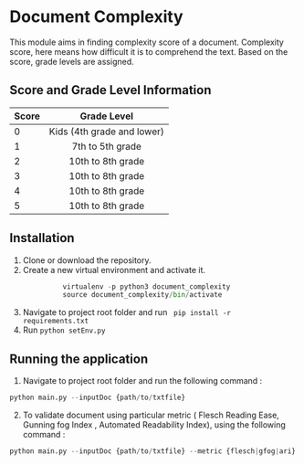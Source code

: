 # Document Complexity

This module aims in finding complexity score of a document. Complexity score, here means how difficult it is to comprehend the text. Based on the score, grade levels are assigned. 

## Score and Grade Level Information

| Score        | Grade Level    |
| ------------- |:-------------:| 
| 0 | Kids (4th grade and lower) | 
| 1 | 7th to 5th grade      |  
| 2 | 10th to 8th grade     |
| 3 | 10th to 8th grade     |  
| 4 | 10th to 8th grade     |  
| 5 | 10th to 8th grade     |  

## Installation

1. Clone or download the repository.
2. Create a new virtual environment and activate it.
```python
             virtualenv -p python3 document_complexity
             source document_complexity/bin/activate
 ```

3. Navigate to project root folder and run ``` pip install -r requirements.txt```
4. Run ``` python setEnv.py ```

## Running the application

1. Navigate to project root folder and run the following command : 
```python
python main.py --inputDoc {path/to/txtfile}
```
2. To validate document using particular metric ( Flesch Reading Ease, Gunning fog Index , Automated Readability Index), using the following command :
```python
python main.py --inputDoc {path/to/txtfile} --metric {flesch|gfog|ari}
